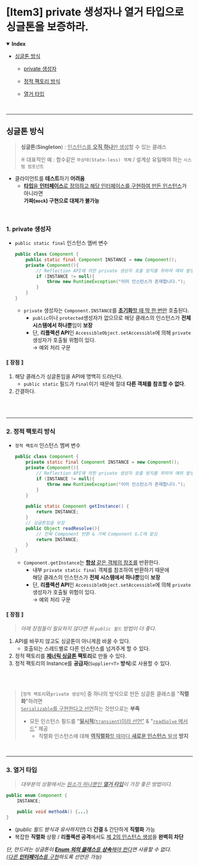 # [Item3] private 생성자나 열거 타입으로 싱글톤을 보증하라.
<details open>
    <summary><b>Index</b></summary>
    <div markdown="1">

- [싱글톤 방식](#싱글톤-방식)
  - [private 생성자](#1-private-생성자)
  - [정적 팩토리 방식](#2-정적-팩토리-방식)
  - [열거 타입](#3-열거-타입)

    </div>
</details>

<br/>

---
## 싱글톤 방식
> **싱글톤**(**Singleton**) : <u>인스턴스를 **오직 하나**만 생성</u>할 수 있는 클래스
> 
> ⁜ 대표적인 예 : 함수같은 `무상태(State-less) 객체` / 설계상 유일해야 하는 `시스템 컴포넌트`

- 클라이언트를 **테스트**하기 **어려움**
  - <u>**타입**을 **인터페이스**로 정의하고 해당 인터페이스를 구현하여 만든 인스턴스</u>가 아니라면<br/>
  **가짜(`mock`) 구현으로 대체가 불가능**

<br/>

### 1. private 생성자
- `public static final` 인스턴스 멤버 변수
    ```java
    public class Component {
        public static final Component INSTANCE = new Component();
        private Component(){
            // Reflection API에 의한 private 생성자 호출 방지를 위하여 예외 발생
            if (INSTANCE != null){
                throw new RuntimeException("이미 인스턴스가 존재합니다.");
            }
        }
    } 
    ```
    - `private` 생성자는 `Component.INSTANCE`를 <u>**초기화**할 때 딱 한 번만</u> 호출된다.
      - `public`이나 `protected`생성자가 없으므로 해당 클래스의 인스턴스가 **전체 시스템에서 하나뿐**임이 **보장**
      - 단, **리플렉션 API**인 `AccessibleObject.setAccessible`에 의해 `private`생성자가 호출될 위험이 있다.
      <br/>→ 예외 처리 구문

#### ⟦ 장점 ⟧
1. 해당 클래스가 싱글톤임을 API에 명백히 드러난다.
   - `public static` 필드가 `final`이기 때문에 절대 **다른 객체를 참조할 수 없다**.
2. 간결하다.


<br/>
<br/>

---
### 2. 정적 팩토리 방식
- `정적 팩토리` 인스턴스 멤버 변수
    ```java
    public class Component {
        private static final Component INSTANCE = new Component();
        private Component(){
            // Reflection API에 의한 private 생성자 호출 방지를 위하여 예외 발생
            if (INSTANCE != null){
                throw new RuntimeException("이미 인스턴스가 존재합니다.");
            }
        }
        
        public static Component getInstance() {
            return INSTANCE;
        } 
        // 싱글톤임을 보장
        public Object readResolve(){
            // 진짜 Component 반환 & 가짜 Component G.C에 맡김
            return INSTANCE;
        } 
    } 
    ```
    - `Component.getInstance`는 <u>**항상** 같은 객체의 참조를</u> 반환한다.
        - 내부 `private static final` 객체를 참조하여 반환하기 때문에 <br/>
      해당 클래스의 인스턴스가 **전체 시스템에서 하나뿐**임이 **보장**
        - 단, **리플렉션 API**인 `AccessibleObject.setAccessible`에 의해 `private`생성자가 호출될 위험이 있다.
          <br/>→ 예외 처리 구문

#### ⟦ 장점 ⟧
> _아래 장점들이 필요하지 않다면 위 `public 필드` 방법이 더 좋다._
1. API를 바꾸지 않고도 싱글톤이 아니게끔 바꿀 수 있다.
   - 호출되는 스레드별로 다른 인스턴스를 넘겨주게 할 수 있다.
2. 정적 팩토리를 <u>**제너릭 싱글톤</u> 팩토리**로 만들 수 있다.
3. 정적 팩토리의 Instance를 **공급자**(`Supplier<T>` **방식**)로 사용할 수 있다.

<br/>
<br/>

> [`정적 팩토리`와`private 생성자`] 중 하나의 방식으로 만든 싱글톤 클래스를 "**직렬화**"하려면 <br/>
> <u>`Serializable`를 구현한다고 선언</u>하는 것만으로는 **부족**
>    - 모든 인스턴스 필드를 "<u>**일시적**(`transient`)이라 선언"</u> & "<u>`readSolve` 메서드</u>" 제공 
>      - 직렬화 인스턴스에 대해 <u>**역직렬화**할 때마다 **새로운 인스턴스** 발생</u> **방지**



<br/>

---
### 3. 열거 타입   
> _대부분의 상황에서는 <u>원소가 하나뿐인 **열거 타입**</u>이 가장 좋은 방법이다._
 
```java
public enum Component {
    INSTANCE;
    
    public void methodA() {...}
}
```
- (_public 필드 방식과 유사하지만_) 더 **간결** & 간단하게 **직렬화** 가능
- 복잡한 **직렬화** 상황 / **리플렉션 공격**에서도 <u>제 2의 인스턴스 생성</u>을 **완벽히 차단**

_단, 만드려는 싱글톤이 <u>**Enum 외의 클래스**를 **상속**해야 한다</u>면 사용할 수 없다.<br/>
(<u>다른 **인터페이스**를 구현</u>하도록 선언은 가능)_